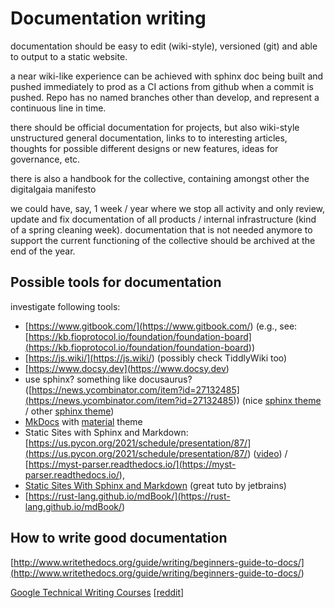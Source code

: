 # Documentation writing

documentation should be easy to edit (wiki-style), versioned (git) and able to output to a static website.

a near wiki-like experience can be achieved with sphinx doc being built and pushed immediately to prod as a CI actions from github when a commit is pushed. Repo has no named branches other than develop, and represent a continuous line in time.

there should be official documentation for projects, but also wiki-style unstructured general documentation, links to to interesting articles, thoughts for possible different designs or new features, ideas for governance, etc.

there is also a handbook for the collective, containing amongst other the digitalgaia manifesto

we could have, say, 1 week / year where we stop all activity and only review, update and fix documentation of all products / internal infrastructure (kind of a spring cleaning week).
documentation that is not needed anymore to support the current functioning of the collective should be archived at the end of the year.


## Possible tools for documentation

investigate following tools:

- [https://www.gitbook.com/](<https://www.gitbook.com/>) (e.g., see: [https://kb.fioprotocol.io/foundation/foundation-board](<https://kb.fioprotocol.io/foundation/foundation-board>))
- [https://js.wiki/](<https://js.wiki/>) (possibly check TiddlyWiki too)
- [https://www.docsy.dev](<https://www.docsy.dev>)
- use sphinx? something like docusaurus? ([https://news.ycombinator.com/item?id=27132485](<https://news.ycombinator.com/item?id=27132485>)) (nice [sphinx theme](<https://github.com/pradyunsg/furo>) / other [sphinx theme](<https://www.reddit.com/r/Python/comments/sxtp7h/new_sphinx_theme/>))
- [MkDocs](https://www.mkdocs.org) with [material](https://squidfunk.github.io/mkdocs-material/) theme
- Static Sites with Sphinx and Markdown: [https://us.pycon.org/2021/schedule/presentation/87/](<https://us.pycon.org/2021/schedule/presentation/87/>) ([video](<https://www.youtube.com/watch?v=YclYtM56qjo&list=PL2Uw4_HvXqvYk1Y5P8kryoyd83L_0Uk5K&index=40>)) / [https://myst-parser.readthedocs.io/](<https://myst-parser.readthedocs.io/>),
- [Static Sites With Sphinx and Markdown](https://www.jetbrains.com/pycharm/guide/tutorials/sphinx_sites/) (great tuto by jetbrains)
- [https://rust-lang.github.io/mdBook/](<https://rust-lang.github.io/mdBook/>)



## How to write good documentation

[http://www.writethedocs.org/guide/writing/beginners-guide-to-docs/](<http://www.writethedocs.org/guide/writing/beginners-guide-to-docs/>)


[Google Technical Writing Courses](<https://developers.google.com/tech-writing>) [[reddit](<https://www.reddit.com/r/programming/comments/nf1hs1/google_course_technical_writing_for_software/>)]
